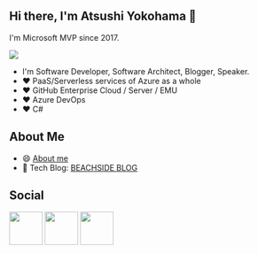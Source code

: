 ## Hi there, I'm Atsushi Yokohama 👋

I'm Microsoft MVP since 2017.

<a href= "https://mvp.microsoft.com/ja-jp/PublicProfile/5002691?fullName=Atsushi%20Yokohama" target="_blank" rel="noopener noreferrer"><img src="https://beachside.dev/images/MVP_Logo_Horizontal_Secondary_Blue288_CMYK_72ppi.png" /></a>

- I'm Software Developer, Software Architect, Blogger, Speaker.
- :heart: PaaS/Serverless services of Azure as a whole
- :heart: GitHub Enterprise Cloud / Server / EMU
- :heart: Azure DevOps
- :heart: C#


## About Me

- 😄 [About me](https://beachside.dev/)
- :memo: Tech Blog: [BEACHSIDE BLOG](https://blog.beachside.dev)

## Social

<a href= "https://twitter.com/BEACH_SIDE" target="_blank" rel="noopener noreferrer"><img src="https://img.icons8.com/nolan/452/twitter-circled.png" width="60" height="60" /></a>
<a href= "https://www.facebook.com/atsushi.yokohama" target="_blank" rel="noopener noreferrer"><img src="https://img.icons8.com/nolan/452/facebook-new.png" width="60" height="60" /></a>
<a href= "https://www.linkedin.com/in/atsushi-yokohama/" target="_blank" rel="noopener noreferrer"><img src="https://img.icons8.com/nolan/452/linkedin-circled.png" width="60" height="60" /></a>




<!--
**beachside-project/beachside-project** is a ✨ _special_ ✨ repository because its `README.md` (this file) appears on your GitHub profile.

Here are some ideas to get you started:

- 🔭 I’m currently working on ...
- 🌱 I’m currently learning ...
- 👯 I’m looking to collaborate on ...
- 🤔 I’m looking for help with ...
- 💬 Ask me about ...
- 📫 How to reach me: ...
- 😄 Pronouns: ...
- ⚡ Fun fact: ...
-->
